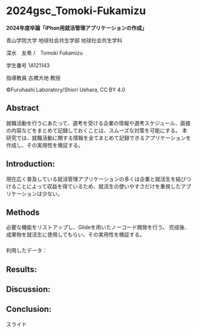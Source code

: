 # 2024gsc_Tomoki-Fukamizu

**2024年度卒論「iPhon用就活管理アプリケーションの作成」**

青山学院大学 地球社会共生学部 地球社会共生学科

深水　友希 /　Tomoki Fukamizu

学生番号 1A121143

指導教員 古橋大地 教授

©︎Furuhashi Laboratory/Shiori Uehara, CC BY 4.0

## Abstract
就職活動を行うにあたって、選考を受ける企業の情報や選考スケジュール、面接の内容などをまとめて記録しておくことは、スムーズな対策を可能にする。
本研究では、就職活動に関する情報を全てまとめて記録できるアプリケーションを作成し、その実用性を検証する。

## Introduction:
現在広く普及している就活管理アプリケーションの多くは企業と就活生を結びつけることによって収益を得ているため、就活生の使いやすさだけを重視したアプリケーションは少ない。


## Methods
必要な機能をリストアップし、Glideを用いたノーコード開発を行う。
完成後、成果物を就活生に使用してもらい、その実用性を検証する。
### 

利用したデータ：



## Results:



## Discussion:


## Conclusion:


スライド
